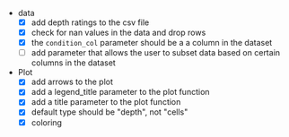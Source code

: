 - data
    - [x] add depth ratings to the csv file
    - [x] check for nan values in the data and drop rows
    - [x] the `condition_col` parameter should be a a column in the dataset
    - [ ] add  parameter that allows the user to subset data based on certain columns in the dataset   

- Plot
    - [x] add arrows to the plot
    - [x] add a legend_title parameter to the plot function
    - [x] add a title parameter to the plot function
    - [x] default type should be "depth", not "cells"
    - [x] coloring